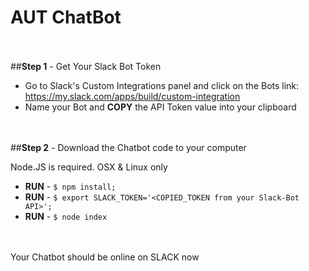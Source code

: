 # AUT ChatBot

<br><br>
##**Step 1** - Get Your Slack Bot Token

- Go to Slack's Custom Integrations panel and click on the Bots link: https://my.slack.com/apps/build/custom-integration
- Name your Bot and **COPY** the API Token value into your clipboard


<br><br>
##**Step 2** - Download the Chatbot code to your computer

Node.JS is required. OSX & Linux only  

- **RUN** - `$ npm install;`
- **RUN** - `$ export SLACK_TOKEN='<COPIED_TOKEN from your Slack-Bot API>';`
- **RUN** - `$ node index`


<br><br>
Your Chatbot should be online on SLACK now
